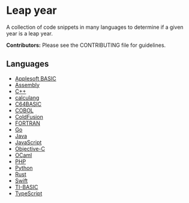 # Leap year

A collection of code snippets in many languages to determine if a given year is a leap year.

**Contributors:** Please see the CONTRIBUTING file for guidelines.

## Languages

* [Applesoft BASIC](Applesoft%20BASIC)
* [Assembly](Assembly)
* [C++](C%2B%2B)
* [calculang](calculang)
* [C64BASIC](C64BASIC)
* [COBOL](COBOL)
* [ColdFusion](ColdFusion)
* [FORTRAN](FORTRAN)
* [Go](Go)
* [Java](Java)
* [JavaScript](JavaScript)
* [Objective-C](Objective-C)
* [OCaml](OCaml)
* [PHP](PHP)
* [Python](Python)
* [Rust](Rust)
* [Swift](Swift)
* [TI-BASIC](TI-BASIC)
* [TypeScript](TypeScript)
